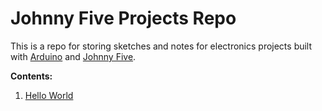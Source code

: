 # Johnny Five Projects Repo

This is a repo for storing sketches and notes for electronics projects built with [Arduino](https://www.arduino.cc/) and [Johnny Five](http://johnny-five.io/).

__Contents:__

1. [Hello World](https://github.com/jsheridanwells/Johnny-Five-Projects/tree/master/hello-world)
